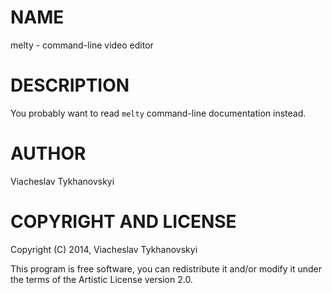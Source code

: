 # NAME

melty - command-line video editor

# DESCRIPTION

You probably want to read `melty` command-line documentation instead.

# AUTHOR

Viacheslav Tykhanovskyi

# COPYRIGHT AND LICENSE

Copyright (C) 2014, Viacheslav Tykhanovskyi

This program is free software, you can redistribute it and/or modify it under
the terms of the Artistic License version 2.0.


